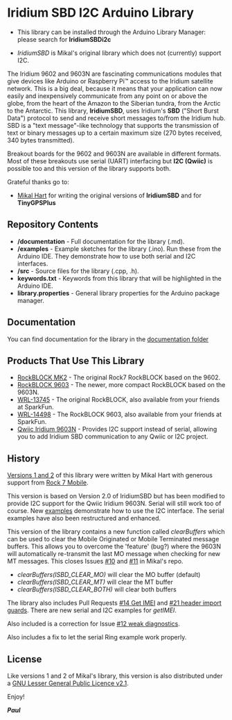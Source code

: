 # Iridium SBD I2C Arduino Library

- This library can be installed through the Arduino Library Manager: please search for **IridiumSBDi2c**

- _IridiumSBD_ is Mikal's original library which does not (currently) support I2C.

The Iridium 9602 and 9603N are fascinating communications modules that give devices like Arduino or Raspberry Pi&trade; access to the Iridium satellite network.
This is a big deal, because it means that your application can now easily and inexpensively communicate from any point on or above the globe,
from the heart of the Amazon to the Siberian tundra, from the Arctic to the Antarctic.
This library, **IridiumSBD**, uses Iridium's **SBD** ("Short Burst Data") protocol to send and receive short messages to/from the Iridium hub.
SBD is a "text message"-like technology that supports the transmission of text or binary messages up to a certain maximum size (270 bytes received, 340 bytes transmitted).

Breakout boards for the 9602 and 9603N are available in different formats. Most of these breakouts use serial (UART) interfacing but **I2C (Qwiic)** is possible too and this version of
the library supports both.

Grateful thanks go to:
- [Mikal Hart](https://github.com/mikalhart) for writing the original versions of **IridiumSBD** and for **TinyGPSPlus**

## Repository Contents

- **/documentation** - Full documentation for the library (.md).
- **/examples** - Example sketches for the library (.ino). Run these from the Arduino IDE. They demonstrate how to use both serial and I2C interfaces.
- **/src** - Source files for the library (.cpp, .h).
- **keywords.txt** - Keywords from this library that will be highlighted in the Arduino IDE.
- **library.properties** - General library properties for the Arduino package manager.

## Documentation

You can find documentation for the library in the [documentation folder](https://github.com/PaulZC/IridiumSBD/tree/master/documentation)

## Products That Use This Library

- [RockBLOCK MK2](http://www.rock7mobile.com/products-rockblock) - The original Rock7 RockBLOCK based on the 9602.
- [RockBLOCK 9603](http://www.rock7mobile.com/products-rockblock-9603) - The newer, more compact RockBLOCK based on the 9603N.
- [WRL-13745](https://www.sparkfun.com/products/13745) - The original RockBLOCK, also available from your friends at SparkFun.
- [WRL-14498](https://www.sparkfun.com/products/14498) - The RockBLOCK 9603, also available from your friends at SparkFun.
- [Qwiic Iridium 9603N](https://www.sparkfun.com/products/16394) - Provides I2C support instead of serial, allowing you to add Iridium SBD communication to any Qwiic or I2C project.

## History

[Versions 1 and 2](https://github.com/mikalhart/IridiumSBD) of this library were written by Mikal Hart with generous support from [Rock 7 Mobile](http://rock7mobile.com).

This version is based on Version 2.0 of IridiumSBD but has been modified to provide I2C support for the Qwiic Iridium 9603N. Serial will still work too of course.
New [examples](https://github.com/PaulZC/IridiumSBD/tree/master/examples) demonstrate how to use the I2C interface. The serial examples have also been restructured and enhanced.

This version of the library contains a new function called _clearBuffers_ which can be used to clear the Mobile Originated or Mobile Terminated message buffers.
This allows you to overcome the 'feature' (bug?) where the 9603N will automatically re-transmit the last MO message when checking for new MT messages.
This closes Issues [#10](https://github.com/mikalhart/IridiumSBD/issues/10) and [#11](https://github.com/mikalhart/IridiumSBD/issues/11) in Mikal's repo.

- _clearBuffers(ISBD_CLEAR_MO)_ will clear the MO buffer (default)
- _clearBuffers(ISBD_CLEAR_MT)_ will clear the MT buffer
- _clearBuffers(ISBD_CLEAR_BOTH)_ will clear both buffers

The library also includes Pull Requests [#14 Get IMEI](https://github.com/mikalhart/IridiumSBD/pull/14) and [#21 header import guards](https://github.com/mikalhart/IridiumSBD/pull/21).
There are new serial and I2C examples for _getIMEI_.

Also included is a correction for Issue [#12 weak diagnostics](https://github.com/mikalhart/IridiumSBD/issues/12).

Also includes a fix to let the serial Ring example work properly.

## License

Like versions 1 and 2 of Mikal's library, this version is also distributed under a
[GNU Lesser General Public Licence v2.1](https://github.com/PaulZC/IridiumSBD/blob/master/LICENSE.md).

Enjoy!

**_Paul_**
